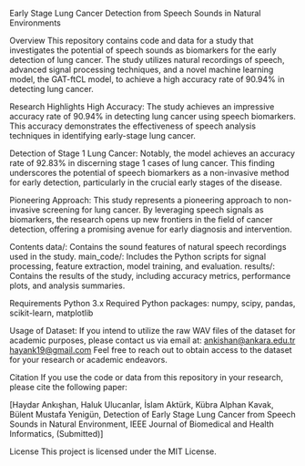 Early Stage Lung Cancer Detection from Speech Sounds in Natural Environments

Overview
This repository contains code and data for a study that investigates the potential of speech sounds as biomarkers for the early detection of lung cancer. The study utilizes natural recordings of speech, advanced signal processing techniques, and a novel machine learning model, the GAT-ftCL model, to achieve a high accuracy rate of 90.94% in detecting lung cancer.

Research Highlights
High Accuracy: The study achieves an impressive accuracy rate of 90.94% in detecting lung cancer using speech biomarkers. This accuracy demonstrates the effectiveness of speech analysis techniques in identifying early-stage lung cancer.

Detection of Stage 1 Lung Cancer: Notably, the model achieves an accuracy rate of 92.83% in discerning stage 1 cases of lung cancer. This finding underscores the potential of speech biomarkers as a non-invasive method for early detection, particularly in the crucial early stages of the disease.

Pioneering Approach: This study represents a pioneering approach to non-invasive screening for lung cancer. By leveraging speech signals as biomarkers, the research opens up new frontiers in the field of cancer detection, offering a promising avenue for early diagnosis and intervention.

Contents
data/: Contains the sound features of natural speech recordings used in the study.
main_code/: Includes the Python scripts for signal processing, feature extraction, model training, and evaluation.
results/: Contains the results of the study, including accuracy metrics, performance plots, and analysis summaries.

Requirements
Python 3.x
Required Python packages: numpy, scipy, pandas, scikit-learn, matplotlib

Usage of Dataset:
If you intend to utilize the raw WAV files of the dataset for academic purposes, please contact us via email at:
ankishan@ankara.edu.tr
hayank19@gmail.com
Feel free to reach out to obtain access to the dataset for your research or academic endeavors.

Citation
If you use the code or data from this repository in your research, please cite the following paper:

[Haydar Ankışhan, Haluk Ulucanlar, İslam Aktürk, Kübra Alphan Kavak, Bülent Mustafa Yenigün, Detection of Early Stage Lung Cancer from Speech Sounds in Natural Environment, IEEE Journal of Biomedical and Health Informatics, (Submitted)]

License
This project is licensed under the MIT License.
